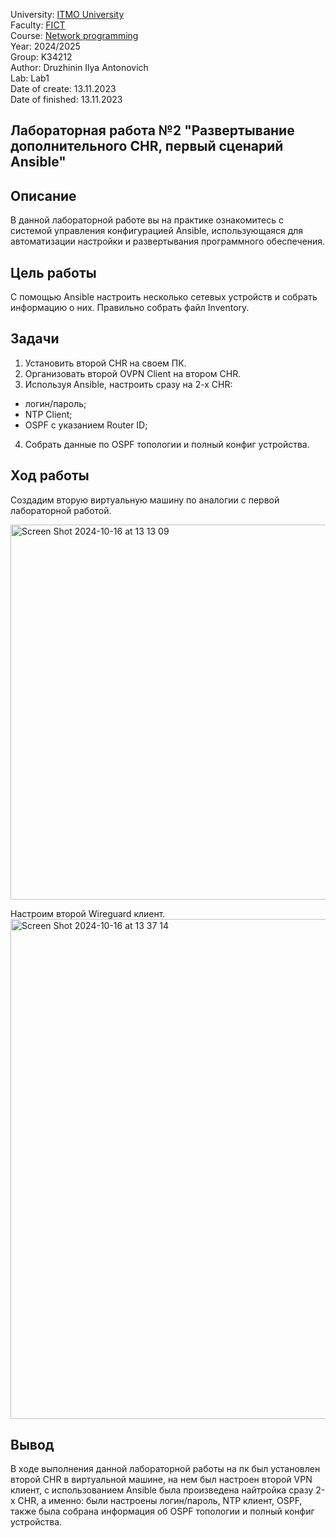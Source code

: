 University: [ITMO University](https://itmo.ru/ru/)  
Faculty: [FICT](https://fict.itmo.ru)  
Course: [Network programming](https://github.com/itmo-ict-faculty/network-programming)  
Year: 2024/2025  
Group: K34212  
Author: Druzhinin Ilya Antonovich  
Lab: Lab1  
Date of create: 13.11.2023  
Date of finished: 13.11.2023  

## Лабораторная работа №2 "Развертывание дополнительного CHR, первый сценарий Ansible"

## Описание

В данной лабораторной работе вы на практике ознакомитесь с системой управления конфигурацией Ansible, использующаяся для автоматизации настройки и развертывания программного обеспечения. 

## Цель работы

С помощью Ansible настроить несколько сетевых устройств и собрать информацию о них. Правильно собрать файл Inventory.

## Задачи

1. Установить второй CHR на своем ПК.
2. Организовать второй OVPN Client на втором CHR.
3. Используя Ansible, настроить сразу на 2-х CHR:
  * логин/пароль;
  * NTP Client;
  * OSPF с указанием Router ID;
4. Собрать данные по OSPF топологии и полный конфиг устройства.

## Ход работы

Создадим вторую виртуальную машину по аналогии с первой лабораторной работой.

<img width="600" alt="Screen Shot 2024-10-16 at 13 13 09" src="https://github.com/user-attachments/assets/0d66ff02-2002-4f6d-8eea-3621c730640d">

Настроим второй Wireguard клиент.
<img width="800" alt="Screen Shot 2024-10-16 at 13 37 14" src="https://github.com/user-attachments/assets/c0b2ef2c-8ddd-4234-b68a-85fdf091770a">


## Вывод
В ходе выполнения данной лабораторной работы на пк был установлен второй CHR в виртуальной машине, на нем был настроен второй VPN клиент, с использованием Ansible была произведена найтройка сразу 2-х CHR, а именно: были настроены логин/пароль, NTP клиент, OSPF, также была собрана информация об OSPF топологии и полный конфиг устройства.
 
